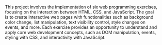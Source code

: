 This project involves the implementation of six web programming exercises, focusing on the interaction between HTML, CSS, and JavaScript.
The goal is to create interactive web pages with functionalities such as background color change, list manipulation, text visibility control, style changes on events, and more.
Each exercise provides an opportunity to understand and apply core web development concepts, such as DOM manipulation, events, styling with CSS, and interactivity with JavaScript.
